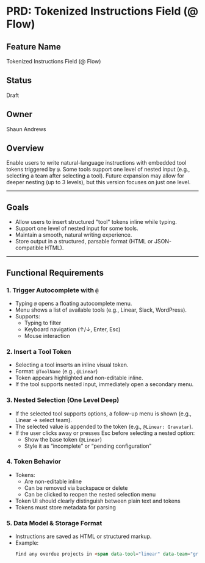# PRD: Tokenized Instructions Field (@ Flow)

## Feature Name
Tokenized Instructions Field (@ Flow)

## Status
Draft

## Owner
Shaun Andrews

## Overview
Enable users to write natural-language instructions with embedded tool tokens triggered by `@`. Some tools support one level of nested input (e.g., selecting a team after selecting a tool). Future expansion may allow for deeper nesting (up to 3 levels), but this version focuses on just one level.

---

## Goals
- Allow users to insert structured "tool" tokens inline while typing.
- Support one level of nested input for some tools.
- Maintain a smooth, natural writing experience.
- Store output in a structured, parsable format (HTML or JSON-compatible HTML).

---

## Functional Requirements

### 1. Trigger Autocomplete with `@`
- Typing `@` opens a floating autocomplete menu.
- Menu shows a list of available tools (e.g., Linear, Slack, WordPress).
- Supports:
  - Typing to filter
  - Keyboard navigation (↑/↓, Enter, Esc)
  - Mouse interaction

### 2. Insert a Tool Token
- Selecting a tool inserts an inline visual token.
- Format: `@ToolName` (e.g., `@Linear`)
- Token appears highlighted and non-editable inline.
- If the tool supports nested input, immediately open a secondary menu.

### 3. Nested Selection (One Level Deep)
- If the selected tool supports options, a follow-up menu is shown (e.g., Linear → select team).
- The selected value is appended to the token (e.g., `@Linear: Gravatar`).
- If the user clicks away or presses Esc before selecting a nested option:
  - Show the base token (`@Linear`)
  - Style it as “incomplete” or “pending configuration”

### 4. Token Behavior
- Tokens:
  - Are non-editable inline
  - Can be removed via backspace or delete
  - Can be clicked to reopen the nested selection menu
- Token UI should clearly distinguish between plain text and tokens
- Tokens must store metadata for parsing

### 5. Data Model & Storage Format
- Instructions are saved as HTML or structured markup.
- Example:
  ```html
  Find any overdue projects in <span data-tool="linear" data-team="gravatar">@Linear: Gravatar</span>